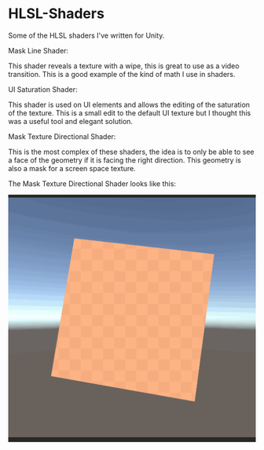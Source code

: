 # HLSL-Shaders
Some of the HLSL shaders I've written for Unity.

Mask Line Shader:

This shader reveals a texture with a wipe, this is great to use as a video transition. This is a good example of the kind of math I use in shaders.


UI Saturation Shader:

This shader is used on UI elements and allows the editing of the saturation of the texture. This is a small edit to the default UI texture but I thought this was a useful tool and elegant solution.


Mask Texture Directional Shader:

This is the most complex of these shaders, the idea is to only be able to see a face of the geometry if it is facing the right direction. This geometry is also a mask for a screen space texture. 

The Mask Texture Directional Shader looks like this:

![An example gif of the directional shader](https://github.com/jakeRodelius/HLSL-Shaders/blob/master/directionalMask.gif?raw=true)
